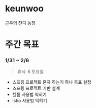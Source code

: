 # keunwoo
근우의 잔디 농장




# 주간 목표

### 1/31 ~ 2/6

> 휴식:  6 토요일

- 스프링 프로젝트 혼자 하는거 하나 목표 설정
- 스프링 프로젝트 기반 설계
- 헬름 사용법 익히기
- istio 사용법 익히기
